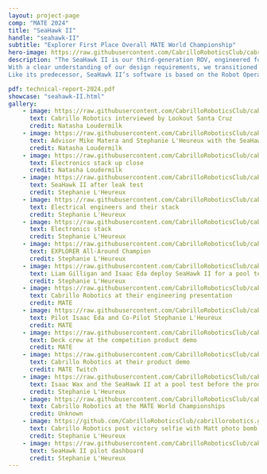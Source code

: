 ```yaml
---
layout: project-page
comp: "MATE 2024"
title: "SeaHawk II"
handle: "seahawk-II"
subtitle: "Explorer First Place Overall MATE World Championship"
hero-image: https://raw.githubusercontent.com/CabrilloRoboticsClub/cabrillorobotics.github.io/782b579c031c16835e0fee2b57a22246c1a79618/assets/images/seahawk-II/seahawk-II-hero.webp
description: "The SeaHawk II is our third-generation ROV, engineered for the 2024 <a href='https://cabrillorobotics.org/mate'> MATE ROV Competition</a>. This ROV was completely redesigned from scratch, with no iterations from the <a href='https://cabrillorobotics.org/seahawk'>SeaHawk (2023)</a>. However, we learned many valuable lessons from previous generations, which informed our strict design constraints and contributed to the robust and successful SeaHawk II.<br>
With a clear understanding of our design requirements, we transitioned from our previous research frame to a frame made from sheet-cut aluminum. This change greatly improved the mechanical reliability of the ROV and allowed us to reduce weight. Additionally, we moved away from off-the-shelf pressure vessels and machined our own electrical box out of aluminum. We designed a stack of custom PCBs, significantly enhancing reliability and performance compared to last year. We also dedicated considerable time to developing our tooling systems, including the main claw, rock scraper, and quick-release tooling system.<br>
Like its predecessor, SeaHawk II’s software is based on the Robot Operating System (ROS). ROS provides tools and software libraries specialized for development of robotics applications. While we continued using ROS, the software evolved significantly. We planned on a light refactor but ended up doing a near-complete rewrite of last year’s software. Major changes included a custom dashboard, a reliable data-driven kinematics system, and micro-ROS for integrating a Raspberry Pi Pico. The control system consists of a surface pilot interface as well as an onboard Raspberry Pi 4 (a single-board computer) and a Pi Pico (a microcontroller). Pilot inputs from an Xbox controller and keyboard are read, interpreted, then sent to the onboard Pi. PWM drivers on the Pico drive the motors. To enhance the piloting experience and ease of use, a variety of feedback including camera displays and sensor readings are displayed by the completely custom dashboard graphical user interface. All software for this project is open source and can be found on our <a href='https://github.com/CabrilloRoboticsClub/cabrillo_rov_2023' target='blank_'>GitHub</a>."

pdf: technical-report-2024.pdf
showcase: "seahawk-II.html"
gallery:
    - image: https://raw.githubusercontent.com/CabrilloRoboticsClub/cabrillorobotics.github.io/what-a-theme-test/assets/images/seahawk-II/gallery-seahawk-II/interview.webp
      text: Cabrillo Robotics interviewed by Lookout Santa Cruz 
      credit: Natasha Loudermilk
    - image: https://raw.githubusercontent.com/CabrilloRoboticsClub/cabrillorobotics.github.io/what-a-theme-test/assets/images/seahawk-II/gallery-seahawk-II/seahawk-II-mike-and-steph.webp
      text: Advisor Mike Matera and Stephanie L'Heureux with the SeaHawk II
      credit: Natasha Loudermilk
    - image: https://raw.githubusercontent.com/CabrilloRoboticsClub/cabrillorobotics.github.io/41309abdbb5d93dbc6c0119bf8f97a3bb38ad743/assets/images/seahawk-II/gallery-seahawk-II/stack.webp
      text: Electronics stack up close
      credit: Natasha Loudermilk
    - image: https://raw.githubusercontent.com/CabrilloRoboticsClub/cabrillorobotics.github.io/what-a-theme-test/assets/images/seahawk-II/gallery-seahawk-II/leak-test.webp
      text: SeaHawk II after leak test
      credit: Stephanie L'Heureux
    - image: https://raw.githubusercontent.com/CabrilloRoboticsClub/cabrillorobotics.github.io/what-a-theme-test/assets/images/seahawk-II/gallery-seahawk-II/electrical-engrs.webp
      text: Electrical engineers and their stack
      credit: Stephanie L'Heureux
    - image: https://raw.githubusercontent.com/CabrilloRoboticsClub/cabrillorobotics.github.io/what-a-theme-test/assets/images/seahawk-II/gallery-seahawk-II/stack.webp
      text: Electronics stack
      credit: Stephanie L'Heureux
    - image: https://raw.githubusercontent.com/CabrilloRoboticsClub/cabrillorobotics.github.io/what-a-theme-test/assets/images/seahawk-II/gallery-seahawk-II/trophy.webp
      text: EXPLORER All-Around Champion
      credit: Stephanie L'Heureux
    - image: https://raw.githubusercontent.com/CabrilloRoboticsClub/cabrillorobotics.github.io/what-a-theme-test/assets/images/seahawk-II/gallery-seahawk-II/deploy.webp
      text: Liam Gilligan and Isaac Eda deploy SeaHawk II for a pool test
      credit: Stephanie L'Heureux
    - image: https://raw.githubusercontent.com/CabrilloRoboticsClub/cabrillorobotics.github.io/what-a-theme-test/assets/images/seahawk-II/gallery-seahawk-II/presentation.webp
      text: Cabrillo Robotics at their engineering presentation 
      credit: MATE
    - image: https://raw.githubusercontent.com/CabrilloRoboticsClub/cabrillorobotics.github.io/what-a-theme-test/assets/images/seahawk-II/gallery-seahawk-II/product-demo-pilot.webp
      text: Pilot Isaac Eda and Co-Pilot Stephanie L'Heureux 
      credit: MATE
    - image: https://raw.githubusercontent.com/CabrilloRoboticsClub/cabrillorobotics.github.io/what-a-theme-test/assets/images/seahawk-II/gallery-seahawk-II/product-demo-pilot-2.webp
      text: Deck crew at the competition product demo
      credit: MATE
    - image: https://raw.githubusercontent.com/CabrilloRoboticsClub/cabrillorobotics.github.io/what-a-theme-test/assets/images/seahawk-II/gallery-seahawk-II/product-demo.webp
      text: Cabrillo Robotics at their product demo
      credit: MATE Twitch
    - image: https://raw.githubusercontent.com/CabrilloRoboticsClub/cabrillorobotics.github.io/what-a-theme-test/assets/images/seahawk-II/gallery-seahawk-II/pre-product-demo-pool-test.webp
      text: Isaac Wax and the SeaHawk II at a pool test before the product demo
      credit: Stephanie L'Heureux
    - image: https://raw.githubusercontent.com/CabrilloRoboticsClub/cabrillorobotics.github.io/what-a-theme-test/assets/images/seahawk-II/gallery-seahawk-II/team.webp
      text: Cabrillo Robotics at the MATE World Championships
      credit: Unknown
    - image: https://github.com/CabrilloRoboticsClub/cabrillorobotics.github.io/blob/a085caa5b114a6f86c9d88600ea182a43de7decc/assets/images/seahawk-II/gallery-seahawk-II/matt-photo-bomb.jpeg?raw=true 
      text: Cabrillo Robotics post victory selfie with Matt photo bomb
      credit: Stephanie L'Heureux
    - image: https://raw.githubusercontent.com/CabrilloRoboticsClub/cabrillorobotics.github.io/what-a-theme-test/assets/images/seahawk-II/gallery-seahawk-II/dashboard.webp
      text: SeaHawk II pilot dashboard
      credit: Stephanie L'Heureux
---
```

